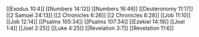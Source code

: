[[Exodus 10:4]]
[[Numbers 14:12]]
[[Numbers 16:46]]
[[Deuteronomy 11:17]]
[[2 Samuel 24:13]]
[[2 Chronicles 6:26]]
[[2 Chronicles 6:28]]
[[Job 11:10]]
[[Job 12:14]]
[[Psalms 105:34]]
[[Psalms 107:34]]
[[Ezekiel 14:19]]
[[Joel 1:4]]
[[Joel 2:25]]
[[Luke 4:25]]
[[Revelation 3:7]]
[[Revelation 11:6]]

